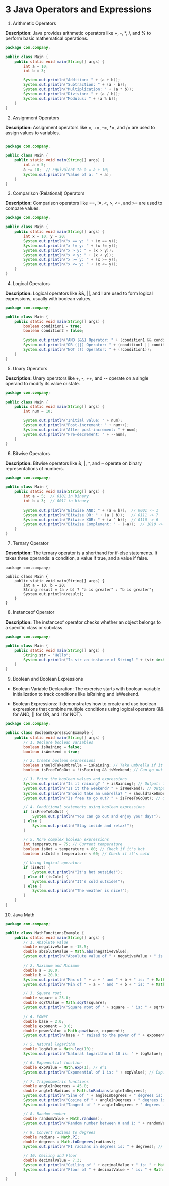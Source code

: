# 3 Java Operators and Expressions    

1. Arithmetic Operators

**Description**: Java provides arithmetic operators like +, -, *, /, and % to perform basic mathematical operations.  

```java
package com.company;

public class Main {
    public static void main(String[] args) {
        int a = 10;
        int b = 3;

        System.out.println("Addition: " + (a + b));
        System.out.println("Subtraction: " + (a - b));
        System.out.println("Multiplication: " + (a * b));
        System.out.println("Division: " + (a / b));
        System.out.println("Modulus: " + (a % b));
    }
}
```


2. Assignment Operators

**Description:** Assignment operators like =, +=, -=, *=, and /= are used to assign values to variables.

```java

package com.company;

public class Main {
    public static void main(String[] args) {
        int a = 5;
        a += 10;  // Equivalent to a = a + 10;
        System.out.println("Value of a: " + a);
    }
}
```

3. Comparison (Relational) Operators

**Description:** Comparison operators like ==, !=, <, >, <=, and >= are used to compare values.  

```java
package com.company;

public class Main {
    public static void main(String[] args) {
        int x = 10, y = 20;
        System.out.println("x == y: " + (x == y));
        System.out.println("x != y: " + (x != y));
        System.out.println("x > y: " + (x > y));
        System.out.println("x < y: " + (x < y));
        System.out.println("x >= y: " + (x >= y));
        System.out.println("x <= y: " + (x <= y));
    }
}
```

4. Logical Operators

**Description:** Logical operators like &&, ||, and ! are used to form logical expressions, usually with boolean values.  

```java
package com.company;

public class Main {
    public static void main(String[] args) {
        boolean condition1 = true;
        boolean condition2 = false;

        System.out.println("AND (&&) Operator: " + (condition1 && condition2));
        System.out.println("OR (||) Operator: " + (condition1 || condition2));
        System.out.println("NOT (!) Operator: " + (!condition1));
    }
}
```

5. Unary Operators

**Description:** Unary operators like +, -, ++, and -- operate on a single operand to modify its value or state.  

```java
package com.company;

public class Main {
    public static void main(String[] args) {
        int num = 10;

        System.out.println("Initial value: " + num);
        System.out.println("Post-increment: " + num++);
        System.out.println("After post-increment: " + num);
        System.out.println("Pre-decrement: " + --num);
    }
}
```

6. Bitwise Operators

**Description:** Bitwise operators like &, |, ^, and ~ operate on binary representations of numbers.  

```java
package com.company;

public class Main {
    public static void main(String[] args) {
        int a = 5;  // 0101 in binary
        int b = 3;  // 0011 in binary

        System.out.println("Bitwise AND: " + (a & b));  // 0001 -> 1
        System.out.println("Bitwise OR: " + (a | b));   // 0111 -> 7
        System.out.println("Bitwise XOR: " + (a ^ b));  // 0110 -> 6
        System.out.println("Bitwise Complement: " + (~a));  // 1010 -> -6
    }
}
```

7. Ternary Operator

**Description:** The ternary operator is a shorthand for if-else statements. It takes three operands: a condition, a value if true, and a value if false.  

```jave
package com.company;

public class Main {
    public static void main(String[] args) {
        int a = 10, b = 20;
        String result = (a > b) ? "a is greater" : "b is greater";
        System.out.println(result);
    }
}
```

8. Instanceof Operator

**Description:** The instanceof operator checks whether an object belongs to a specific class or subclass.  

```java
package com.company;

public class Main {
    public static void main(String[] args) {
        String str = "Hello";
        System.out.println("Is str an instance of String? " + (str instanceof String));
    }
}
```

9. Boolean and Boolean Expressions

* Boolean Variable Declaration: The exercise starts with boolean variable initialization to track conditions like isRaining and isWeekend.  

* Boolean Expressions: It demonstrates how to create and use boolean expressions that combine multiple conditions using logical operators (&& for AND, || for OR, and ! for NOT).  


```java
package com.company;

public class BooleanExpressionExample {
    public static void main(String[] args) {
        // 1. Declare boolean variables
        boolean isRaining = false;
        boolean isWeekend = true;

        // 2. Create boolean expressions
        boolean shouldTakeUmbrella = isRaining; // Take umbrella if it's raining
        boolean isFreeToGoOut = !isRaining && isWeekend; // Can go out if not raining and it's the weekend

        // 3. Print the boolean values and expressions
        System.out.println("Is it raining? " + isRaining); // Output: false
        System.out.println("Is it the weekend? " + isWeekend); // Output: true
        System.out.println("Should take an umbrella? " + shouldTakeUmbrella); // Output: false
        System.out.println("Is free to go out? " + isFreeToGoOut); // Output: true

        // 4. Conditional statements using boolean expressions
        if (isFreeToGoOut) {
            System.out.println("You can go out and enjoy your day!");
        } else {
            System.out.println("Stay inside and relax!");
        }

        // 5. More complex boolean expressions
        int temperature = 75; // Current temperature
        boolean isHot = temperature > 80; // Check if it's hot
        boolean isCold = temperature < 60; // Check if it's cold

        // Using logical operators
        if (isHot) {
            System.out.println("It's hot outside!");
        } else if (isCold) {
            System.out.println("It's cold outside!");
        } else {
            System.out.println("The weather is nice!");
        }
    }
}
```

10. Java Math   

```java 
package com.company;

public class MathFunctionsExample {
    public static void main(String[] args) {
        // 1. Absolute value
        double negativeValue = -15.5;
        double absoluteValue = Math.abs(negativeValue);
        System.out.println("Absolute value of " + negativeValue + " is: " + absoluteValue);

        // 2. Maximum and Minimum
        double a = 10.0;
        double b = 20.0;
        System.out.println("Max of " + a + " and " + b + " is: " + Math.max(a, b)); // Max: 20.0
        System.out.println("Min of " + a + " and " + b + " is: " + Math.min(a, b)); // Min: 10.0

        // 3. Square root
        double square = 25.0;
        double sqrtValue = Math.sqrt(square);
        System.out.println("Square root of " + square + " is: " + sqrtValue); // Sqrt: 5.0

        // 4. Power
        double base = 2.0;
        double exponent = 3.0;
        double powerValue = Math.pow(base, exponent);
        System.out.println(base + " raised to the power of " + exponent + " is: " + powerValue); // Power: 8.0

        // 5. Natural logarithm
        double logValue = Math.log(10);
        System.out.println("Natural logarithm of 10 is: " + logValue); // Log: 2.302585092994046

        // 6. Exponential function
        double expValue = Math.exp(1); // e^1
        System.out.println("Exponential of 1 is: " + expValue); // Exp: 2.718281828459045

        // 7. Trigonometric functions
        double angleInDegrees = 45.0;
        double angleInRadians = Math.toRadians(angleInDegrees);
        System.out.println("Sine of " + angleInDegrees + " degrees is: " + Math.sin(angleInRadians)); // Sin: 0.7071067811865475
        System.out.println("Cosine of " + angleInDegrees + " degrees is: " + Math.cos(angleInRadians)); // Cos: 0.7071067811865476
        System.out.println("Tangent of " + angleInDegrees + " degrees is: " + Math.tan(angleInRadians)); // Tan: 1.0

        // 8. Random number
        double randomValue = Math.random();
        System.out.println("Random number between 0 and 1: " + randomValue); // Random: [0.0, 1.0)

        // 9. Convert radians to degrees
        double radians = Math.PI;
        double degrees = Math.toDegrees(radians);
        System.out.println("PI radians in degrees is: " + degrees); // Degrees: 180.0

        // 10. Ceiling and Floor
        double decimalValue = 7.3;
        System.out.println("Ceiling of " + decimalValue + " is: " + Math.ceil(decimalValue)); // Ceiling: 8.0
        System.out.println("Floor of " + decimalValue + " is: " + Math.floor(decimalValue)); // Floor: 7.0
    }
}
```

